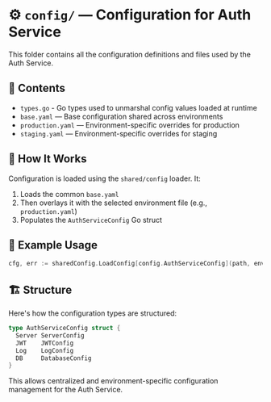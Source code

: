 # ⚙️ `config/` — Configuration for Auth Service

This folder contains all the configuration definitions and files used by the Auth Service.

## 📁 Contents

- `types.go` - Go types used to unmarshal config values loaded at runtime
- `base.yaml` — Base configuration shared across environments
- `production.yaml` — Environment-specific overrides for production
- `staging.yaml` — Environment-specific overrides for staging

## 🔄 How It Works

Configuration is loaded using the `shared/config` loader. It:

1. Loads the common `base.yaml`
2. Then overlays it with the selected environment file (e.g., `production.yaml`)
3. Populates the `AuthServiceConfig` Go struct

## 🧪 Example Usage

```go
cfg, err := sharedConfig.LoadConfig[config.AuthServiceConfig](path, env)
```

## 🏗 Structure

Here's how the configuration types are structured:

```go
type AuthServiceConfig struct {
  Server ServerConfig
  JWT    JWTConfig
  Log    LogConfig
  DB     DatabaseConfig
}
```

This allows centralized and environment-specific configuration management for the Auth Service.